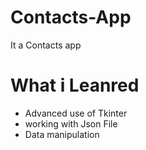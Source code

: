 Contacts-App
=============

It a Contacts app 





# What i Leanred
* Advanced use of Tkinter
* working with Json File
* Data manipulation


